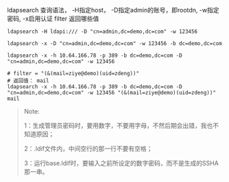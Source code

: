 ldapsearch 查询语法， -H指定host， -D指定admin的账号，即rootdn, -w指定密码, -x启用认证 filter 返回哪些值

```
ldapsearch -H ldapi:/// -D "cn=admin,dc=demo,dc=com" -w 123456
```

```
ldapsearch -x -D "cn=admin,dc=demo,dc=com" -w 123456 -b dc=demo,dc=com
```

```
ldapsearch -x -h 10.64.166.78 -p 389 -b dc=demo,dc=com -D "cn=admin,dc=demo,dc=com" -w 123456
```

```
# filter = "(&(mail=ziye@demo)(uid=zdeng))"
# 返回值： mail
ldapsearch -x -h 10.64.166.78 -p 389 -b dc=demo,dc=com -D "cn=admin,dc=demo,dc=com" -w 123456 "(&(mail=ziye@demo)(uid=zdeng))" mail
```

> Note:
>
> 1：生成管理员密码时，要用数字，不要用字母，不然后期会出错，我也不知道原因；
>
> 2：.ldif文件内，中间空行的那一行不要有空格；
>
> 3：运行base.ldif时，要输入之前所设定的数字密码，而不是生成的SSHA那一串。